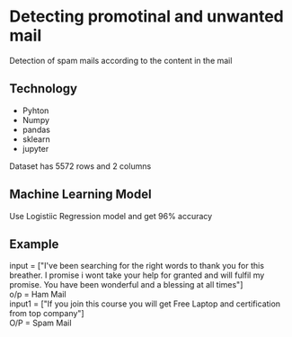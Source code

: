 # Detecting promotinal and unwanted mail
Detection of spam mails according to the content in the mail
## Technology
<ul> 
  <li>Pyhton</li>
  <li>Numpy</li>
  <li>pandas</li>
  <li>sklearn</li>
  <li>jupyter</li>
 </ul>
 
 Dataset has 5572 rows and 2 columns
 
 ## Machine Learning Model
  Use Logistiic Regression model and get 96% accuracy
  
 ## Example 
 input = ["I've been searching for the right words to thank you for this breather. I promise i wont take your help for granted and will fulfil my promise. You have been wonderful and a blessing at all times"]<br>
 o/p =  Ham Mail<br>
 input1 = ["If you join this course you will get Free Laptop and certification from top company"]<br>
 O/P = Spam Mail
